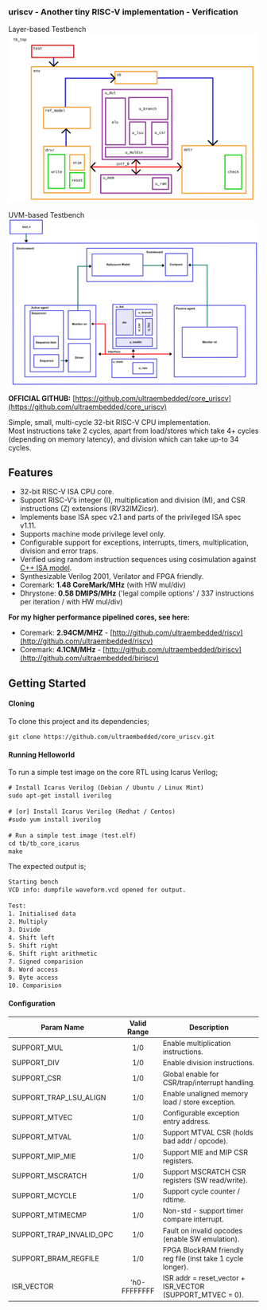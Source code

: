 ### uriscv - Another tiny RISC-V implementation - Verification

Layer-based Testbench
![Texto alternativo](https://github.com/Jams1001/IE0621/blob/main/diagrama.png)

UVM-based Testbench
![Texto alternativo](https://github.com/Jams1001/IE0621/blob/main/diagrama2.png)

**OFFICIAL GITHUB:**   [https://github.com/ultraembedded/core_uriscv](https://github.com/ultraembedded/core_uriscv)

Simple, small, multi-cycle 32-bit RISC-V CPU implementation.  
Most instructions take 2 cycles, apart from load/stores which take 4+ cycles (depending on memory latency), and division which can take up-to 34 cycles.

## Features
* 32-bit RISC-V ISA CPU core.
* Support RISC-V’s integer (I), multiplication and division (M), and CSR instructions (Z) extensions (RV32IMZicsr).
* Implements base ISA spec v2.1 and parts of the privileged ISA spec v1.11.
* Supports machine mode privilege level only.
* Configurable support for exceptions, interrupts, timers, multiplication, division and error traps.
* Verified using random instruction sequences using cosimulation against [C++ ISA model](https://github.com/ultraembedded/exactstep).
* Synthesizable Verilog 2001, Verilator and FPGA friendly.
* Coremark:  **1.48 CoreMark/MHz** (with HW mul/div)
* Dhrystone: **0.58 DMIPS/MHz** ('legal compile options' / 337 instructions per iteration / with HW mul/div)

**For my higher performance pipelined cores, see here:**
* Coremark:  **2.94CM/MHZ** - [http://github.com/ultraembedded/riscv](http://github.com/ultraembedded/riscv)
* Coremark:  **4.1CM/MHz** - [http://github.com/ultraembedded/biriscv](http://github.com/ultraembedded/biriscv)

## Getting Started

#### Cloning

To clone this project and its dependencies;

```
git clone https://github.com/ultraembedded/core_uriscv.git

```

#### Running Helloworld

To run a simple test image on the core RTL using Icarus Verilog;

```
# Install Icarus Verilog (Debian / Ubuntu / Linux Mint)
sudo apt-get install iverilog

# [or] Install Icarus Verilog (Redhat / Centos)
#sudo yum install iverilog

# Run a simple test image (test.elf)
cd tb/tb_core_icarus
make
```

The expected output is;
```
Starting bench
VCD info: dumpfile waveform.vcd opened for output.

Test:
1. Initialised data
2. Multiply
3. Divide
4. Shift left
5. Shift right
6. Shift right arithmetic
7. Signed comparision
8. Word access
9. Byte access
10. Comparision
```
#### Configuration

| Param Name                | Valid Range  | Description                                                 |
| ------------------------- |:------------:| ------------------------------------------------------------|
| SUPPORT_MUL               | 1/0          | Enable multiplication instructions.                         |
| SUPPORT_DIV               | 1/0          | Enable division instructions.                               |
| SUPPORT_CSR               | 1/0          | Global enable for CSR/trap/interrupt handling.              |
| SUPPORT_TRAP_LSU_ALIGN    | 1/0          | Enable unaligned memory load / store exception.             |
| SUPPORT_MTVEC             | 1/0          | Configurable exception entry address.                       |
| SUPPORT_MTVAL             | 1/0          | Support MTVAL CSR (holds bad addr / opcode).                |
| SUPPORT_MIP_MIE           | 1/0          | Support MIE and MIP CSR registers.                          |
| SUPPORT_MSCRATCH          | 1/0          | Support MSCRATCH CSR registers (SW read/write).             |
| SUPPORT_MCYCLE            | 1/0          | Support cycle counter / rdtime.                             |
| SUPPORT_MTIMECMP          | 1/0          | Non-std - support timer compare interrupt.                  |
| SUPPORT_TRAP_INVALID_OPC  | 1/0          | Fault on invalid opcodes (enable SW emulation).             |
| SUPPORT_BRAM_REGFILE      | 1/0          | FPGA BlockRAM friendly reg file (inst take 1 cycle longer). |
| ISR_VECTOR                | 'h0-FFFFFFFF | ISR addr = reset_vector + ISR_VECTOR (SUPPORT_MTVEC = 0).   |

